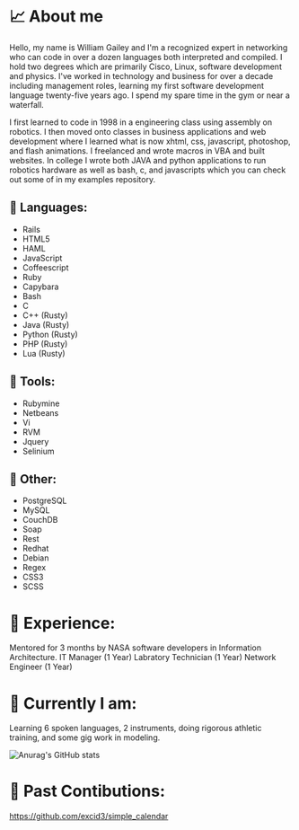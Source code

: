 # 📈 About me
Hello, my name is William Gailey and I'm a recognized expert in networking who can code in over a dozen languages both interpreted and compiled. I hold two degrees which are primarily Cisco, Linux, software development and physics. I've worked in technology and business for over a decade including management roles, learning my first software development language twenty-five years ago. I spend my spare time in the gym or near a waterfall.
  
I first learned to code in 1998 in a engineering class using assembly on robotics. I then moved onto classes in business applications and web development where I learned what is now xhtml, css, javascript, photoshop, and flash animations. I freelanced and wrote macros in VBA and built websites. In college I wrote both JAVA and python applications to run robotics hardware as well as bash, c, and javascripts which you can check out some of in my examples repository. 

## 🤖 Languages:
- Rails
- HTML5
- HAML
- JavaScript
- Coffeescript
- Ruby
- Capybara
- Bash
- C
- C++ (Rusty)
- Java (Rusty)
- Python (Rusty)
- PHP (Rusty)
- Lua (Rusty)

## 🤖 Tools:
- Rubymine
- Netbeans
- Vi
- RVM
- Jquery
- Selinium

## 🤖 Other:
- PostgreSQL 
- MySQL
- CouchDB
- Soap
- Rest
- Redhat 
- Debian
- Regex
- CSS3
- SCSS
  

# 💼 Experience:
Mentored for 3 months by NASA software developers in Information Architecture.
IT Manager (1 Year) Labratory Technician (1 Year) Network Engineer (1 Year)

# 🌱 Currently I am:
Learning 6 spoken languages, 2 instruments, doing rigorous athletic training, and some gig work in modeling.

![Anurag's GitHub stats](https://github-readme-stats.vercel.app/api?username=wgailey&theme=gotham&show_icons=true)

# 🔄 Past Contibutions:
https://github.com/excid3/simple_calendar
